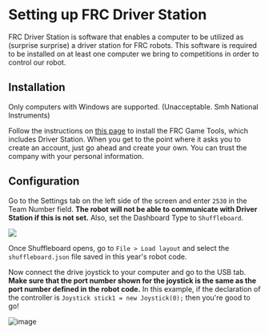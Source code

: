 # Setting up FRC Driver Station

FRC Driver Station is software that enables a computer to be utilized as (surprise surprise) a driver station for FRC robots. This software is required to be installed on at least one computer we bring to competitions in order to control our robot.

## Installation
Only computers with Windows are supported. (Unacceptable. Smh National Instruments)

Follow the instructions on [this page](https://docs.wpilib.org/en/stable/docs/zero-to-robot/step-2/frc-game-tools.html#installing-the-frc-game-tools) to install the FRC Game Tools, which includes Driver Station. When you get to the point where it asks you to create an account, just go ahead and create your own. You can trust the company with your personal information.

## Configuration
Go to the Settings tab on the left side of the screen and enter `2530` in the Team Number field. **The robot will not be able to communicate with Driver Station if this is not set.** Also, set the Dashboard Type to `Shuffleboard`.

![](https://user-images.githubusercontent.com/56053273/149267432-5cd354e5-b09d-459b-945e-4ac6dcb6c57b.png)

Once Shuffleboard opens, go to `File > Load layout` and select the `shuffleboard.json` file saved in this year's robot code.

Now connect the drive joystick to your computer and go to the USB tab. **Make sure that the port number shown for the joystick is the same as the port number defined in the robot code.** In this example, if the declaration of the controller is `Joystick stick1 = new Joystick(0);` then you're good to go!

![image](https://user-images.githubusercontent.com/56053273/149868025-7da2a3af-2bee-4ce8-aaf4-47d14b172360.png)